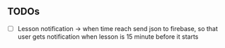 ## TODOs

- [ ] Lesson notification -> when time reach send json to firebase, so that user gets notification when lesson is 15 minute before it starts

